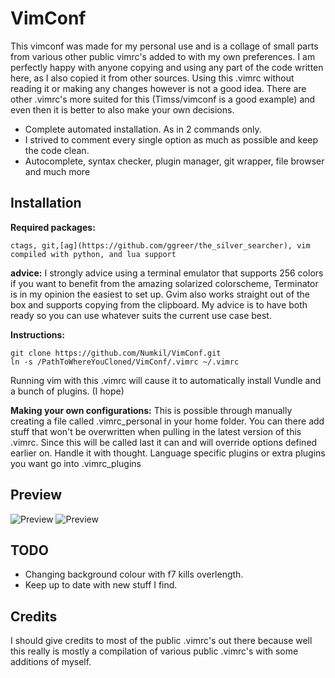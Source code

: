 VimConf
=======
This vimconf was made for my personal use and is a collage of small parts from various 
other public vimrc's added to with my own preferences.
I am perfectly happy with anyone copying and using any part of the code written
here, as I also copied it from other sources.
Using this .vimrc without reading it or making any changes however is not a
good idea. There are other .vimrc's more suited for this (Timss/vimconf is a
good example) and even then it is better to also make your own decisions.

* Complete automated installation. As in 2 commands only.
* I strived to comment every single option as much as possible and keep the
  code clean. 
* Autocomplete, syntax checker, plugin manager, git wrapper, file browser and much more

Installation
------------
**Required packages:** 

    ctags, git,[ag](https://github.com/ggreer/the_silver_searcher), vim compiled with python, and lua support

**advice:** I strongly advice using a terminal emulator that supports 256 colors if you
want to benefit from the amazing solarized colorscheme, Terminator
is in my opinion the easiest to set up. Gvim also works straight out of the box
and supports copying from the clipboard. My advice is to have both ready so you
can use whatever suits the current use case best.

**Instructions:**

    git clone https://github.com/Numkil/VimConf.git
    ln -s /PathToWhereYouCloned/VimConf/.vimrc ~/.vimrc

Running vim with this .vimrc will cause it to automatically install Vundle and a bunch of plugins. (I
hope)

**Making your own configurations:** This is possible through manually creating a file called
.vimrc_personal in your home folder. You can there add stuff that won't be overwritten when pulling in
the latest version of this .vimrc. Since this will be called last it can and
will override options defined earlier on. Handle it with thought. Language
specific plugins or extra plugins you want go into .vimrc_plugins

Preview
-------
![Preview](http://i.imgur.com/DQ1IRvj.png "light")
![Preview](http://i.imgur.com/5LEeZ1w.png "dark")

TODO
----
* Changing background colour with f7 kills overlength.
* Keep up to date with new stuff I find.

Credits
-------
I should give credits to most of the public .vimrc's out there because well this really is mostly a
compilation of various public .vimrc's with some additions of myself.

